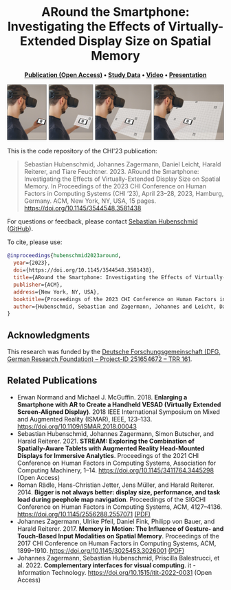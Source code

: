 <h1 align="center">
  ARound the Smartphone: Investigating the Effects of Virtually-Extended Display Size on Spatial Memory
</h1>
<p align="center">
    <strong>
        <a href="https://doi.org/10.1145/3544548.3581438">Publication (Open Access)</a>
        •
        <a href="https://doi.org/10.18419/darus-3326">Study Data</a>
        •
        <a href="https://youtu.be/p6cHwLxHWJg">Video</a>
        •
        <a href="https://www.youtube.com/watch?v=4boLfuMl63Y">Presentation</a>
    </strong>
</p>

![Four images showing a man with an augmented reality head-mounted display holds a smartphone in front of himself. In the first image, no augmentation is shown around the smartphone. In the following three images, an increasingly bigger augmentation around the smartphone is shown, increasing the effective display size of the smartphone.](/teaser.jpg?raw=true)

This is the code repository of the CHI'23 publication:

> Sebastian Hubenschmid, Johannes Zagermann, Daniel Leicht, Harald Reiterer, and Tiare Feuchtner. 2023. ARound the Smartphone: Investigating the Effects of Virtually-Extended Display Size on Spatial Memory. In Proceedings of the 2023 CHI Conference on Human Factors in Computing Systems (CHI ’23), April 23–28, 2023, Hamburg, Germany. ACM, New York, NY, USA, 15 pages. https://doi.org/10.1145/3544548.3581438

For questions or feedback, please contact [Sebastian Hubenschmid](https://hci.uni-konstanz.de/members/research-assistants/sebastian-hubenschmid/) ([GitHub](https://github.com/SebiH)).

To cite, please use:
```bibtex
@inproceedings{hubenschmid2023around,
  year={2023},
  doi={https://doi.org/10.1145/3544548.3581438},
  title={ARound the Smartphone: Investigating the Effects of Virtually-Extended Display Size on Spatial Memory},
  publisher={ACM},
  address={New York, NY, USA},
  booktitle={Proceedings of the 2023 CHI Conference on Human Factors in Computing Systems (CHI ’23)},
  author={Hubenschmid, Sebastian and Zagermann, Johannes and Leicht, Daniel and Reiterer, Harald and Feuchtner, Tiare}
}
```

## Acknowledgments

This research was funded by the [Deutsche Forschungsgemeinschaft (DFG, German Research Foundation) – Project-ID 251654672 – TRR 161](https://www.sfbtrr161.de/).

## Related Publications
- Erwan Normand and Michael J. McGuffin. 2018. **Enlarging a Smartphone with AR to Create a Handheld VESAD (Virtually Extended Screen-Aligned Display)**. 2018 IEEE International Symposium on Mixed and Augmented Reality (ISMAR), IEEE, 123–133. https://doi.org/10.1109/ISMAR.2018.00043
- Sebastian Hubenschmid, Johannes Zagermann, Simon Butscher, and Harald Reiterer. 2021. **STREAM: Exploring the Combination of Spatially-Aware Tablets with Augmented Reality Head-Mounted Displays for Immersive Analytics**. Proceedings of the 2021 CHI Conference on Human Factors in Computing Systems, Association for Computing Machinery, 1–14. https://doi.org/10.1145/3411764.3445298 (Open Access)
- Roman Rädle, Hans-Christian Jetter, Jens Müller, and Harald Reiterer. 2014. **Bigger is not always better: display size, performance, and task load during peephole map navigation**. Proceedings of the SIGCHI Conference on Human Factors in Computing Systems, ACM, 4127–4136. https://doi.org/10.1145/2556288.2557071 [(PDF)](https://kops.uni-konstanz.de/handle/123456789/28614)
- Johannes Zagermann, Ulrike Pfeil, Daniel Fink, Philipp von Bauer, and Harald Reiterer. 2017. **Memory in Motion: The Influence of Gesture- and Touch-Based Input Modalities on Spatial Memory**. Proceedings of the 2017 CHI Conference on Human Factors in Computing Systems, ACM, 1899–1910. https://doi.org/10.1145/3025453.3026001 [(PDF)](https://kops.uni-konstanz.de/handle/123456789/39929)
- Johannes Zagermann, Sebastian Hubenschmid, Priscilla Balestrucci, et al. 2022. **Complementary interfaces for visual computing**. it - Information Technology. https://doi.org/10.1515/itit-2022-0031 (Open Access)
